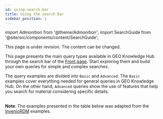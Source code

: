 ```yaml
---
id: using-search-bar
title: Using the search bar
sidebar_position: 1
---
```


import Admonition from '@theme/Admonition';
import SearchGuide from '@site/src/components/content/SearchGuide';

<Admonition type="caution" icon="🚧" title="Page under revision">
    <p>This page is under revision. The content can be changed.</p>
</Admonition>

This page presents the main query types available in GEO Knowledge Hub through the search bar of the <a href="https://gkhub.earthobservations.org/" target="_blank">Front page</a>. Start exploring them and build your own queries for simple and complex searches.

The query examples are divided into <code>Basic</code> and <code>Advanced</code>. The <code>Basic</code> examples cover everything needed for general queries in GEO Knowledge Hub. On the other hand, <code>Advanced</code> queries show the use of features that help you search for material considering specific details.

<SearchGuide />

<br />
<b>Note</b>: The examples presented in the table below was adapted from the <a href="https://inveniosoftware.org/products/rdm/" target="_blank">InvenioRDM</a> examples.
